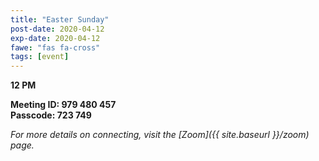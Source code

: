 ```yaml
---
title: "Easter Sunday"
post-date: 2020-04-12
exp-date: 2020-04-12
fawe: "fas fa-cross"
tags: [event]
---
```

**12 PM**

**Meeting ID: 979 480 457**
<br>
**Passcode: 723 749**

*For more details on connecting, visit the [Zoom]({{ site.baseurl }}/zoom) page.*
